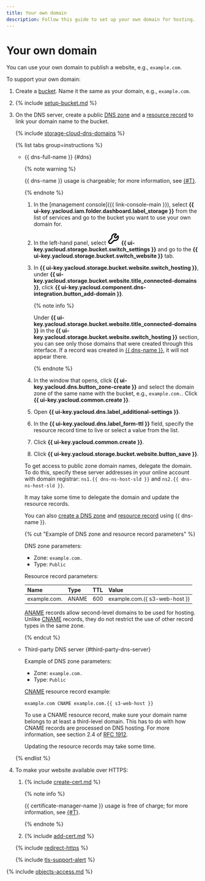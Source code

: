 ```yaml
---
title: Your own domain
description: Follow this guide to set up your own domain for hosting.
---
```


# Your own domain

You can use your own domain to publish a website, e.g., `example.com`.

To support your own domain:

1. Create a [bucket](../buckets/create.md). Name it the same as your domain, e.g., `example.com`.
1. {% include [setup-bucket.md](../../../_includes/storage/setup-bucket.md) %}
1. On the DNS server, create a public [DNS zone](../../../dns/concepts/dns-zone.md) and a [resource record](../../../dns/concepts/resource-record.md) to link your domain name to the bucket.

   {% include [storage-cloud-dns-domains](../../_includes_service/storage-cloud-dns-domains.md) %}

    {% list tabs group=instructions %}

    - {{ dns-full-name }} {#dns}

      {% note warning %}

      {{ dns-name }} usage is chargeable; for more information, see [{#T}](../../../dns/pricing.md).

      {% endnote %}

      1. In the [management console]({{ link-console-main }}), select **{{ ui-key.yacloud.iam.folder.dashboard.label_storage }}** from the list of services and go to the bucket you want to use your own domain for.
      1. In the left-hand panel, select ![image](../../../_assets/console-icons/wrench.svg) **{{ ui-key.yacloud.storage.bucket.switch_settings }}** and go to the **{{ ui-key.yacloud.storage.bucket.switch_website }}** tab.
      1. In **{{ ui-key.yacloud.storage.bucket.website.switch_hosting }}**, under **{{ ui-key.yacloud.storage.bucket.website.title_connected-domains }}**, click **{{ ui-key.yacloud.component.dns-integration.button_add-domain }}**.

          {% note info %}

          Under **{{ ui-key.yacloud.storage.bucket.website.title_connected-domains }}** in the **{{ ui-key.yacloud.storage.bucket.website.switch_hosting }}** section, you can see only those domains that were created through this interface. If a record was created in [{{ dns-name }}](../../../dns/quickstart.md), it will not appear there.

          {% endnote %}

      1. In the window that opens, click **{{ ui-key.yacloud.dns.button_zone-create }}** and select the domain zone of the same name with the bucket, e.g., `example.com.`. Click **{{ ui-key.yacloud.common.create }}**.
      1. Open **{{ ui-key.yacloud.dns.label_additional-settings }}**.
      1. In the **{{ ui-key.yacloud.dns.label_form-ttl }}** field, specify the resource record time to live or select a value from the list.
      1. Click **{{ ui-key.yacloud.common.create }}**.
      1. Click **{{ ui-key.yacloud.storage.bucket.website.button_save }}**.
      
      To get access to public zone domain names, delegate the domain. To do this, specify these server addresses in your online account with domain registrar: `ns1.{{ dns-ns-host-sld }}` and `ns2.{{ dns-ns-host-sld }}`.

      It may take some time to delegate the domain and update the resource records.

      You can also [create a DNS zone](../../../dns/operations/zone-create-public.md) and [resource record](../../../dns/operations/resource-record-create) using {{ dns-name }}.
      
      {% cut "Example of DNS zone and resource record parameters" %}

      DNS zone parameters:
      * Zone: `example.com.`
      * Type: `Public`

      Resource record parameters:

      | Name          | Type   | TTL | Value                      |
      |--------------|-------|-----|-------------------------------|
      | example.com. | ANAME | 600 | example.com.{{ s3-web-host }} |

      [ANAME](../../../dns/concepts/resource-record.md#aname) records allow second-level domains to be used for hosting. Unlike [CNAME](../../../dns/concepts/resource-record.md#cname) records, they do not restrict the use of other record types in the same zone. 

      {% endcut %}

    - Third-party DNS server {#third-party-dns-server}

      Example of DNS zone parameters:
      * Zone: `example.com.`
      * Type: `Public`
      
      [CNAME](../../../dns/concepts/resource-record.md#cname) resource record example: 

      ```text
      example.com CNAME example.com.{{ s3-web-host }}
      ```

      To use a CNAME resource record, make sure your domain name belongs to at least a third-level domain. This has to do with how CNAME records are processed on DNS hosting. For more information, see section 2.4 of [RFC 1912](https://www.ietf.org/rfc/rfc1912.txt).

      Updating the resource records may take some time.

    {% endlist %}


1. To make your website available over HTTPS:

    1. {% include [create-cert.md](../../../_includes/storage/create-cert.md) %}
       
       {% note info %}

       {{ certificate-manager-name }} usage is free of charge; for more information, see [{#T}](../../../certificate-manager/pricing.md).
       
       {% endnote %}
       
    1. {% include [add-cert.md](../../../_includes/storage/add-cert.md) %}

    {% include [redirect-https](../../../_includes/storage/redirect-https.md) %}

    
    {% include [tls-support-alert](../../../_includes/storage/tls-support-alert.md) %}



{% include [objects-access.md](../../../_includes/storage/objects-access.md) %}
